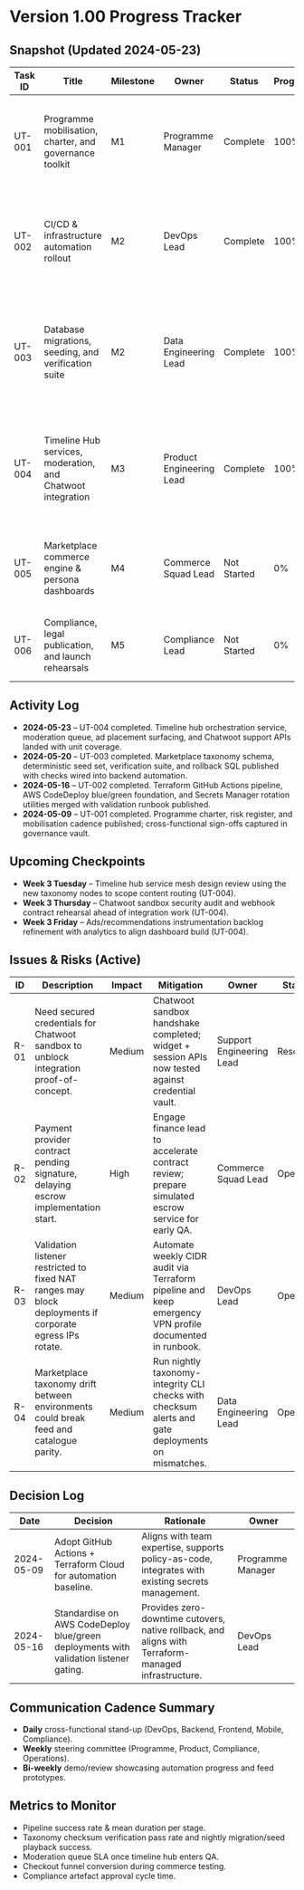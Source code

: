 # Version 1.00 Progress Tracker

## Snapshot (Updated 2024-05-23)
| Task ID | Title | Milestone | Owner | Status | Progress | Last Update | Notes |
| --- | --- | --- | --- | --- | --- | --- | --- |
| UT-001 | Programme mobilisation, charter, and governance toolkit | M1 | Programme Manager | Complete | 100% | 2024-05-09 | Update plan, milestones, task list, and tracker published; steering cadence agreed. |
| UT-002 | CI/CD & infrastructure automation rollout | M2 | DevOps Lead | Complete | 100% | 2024-05-16 | Terraform pipeline live, CodeDeploy blue/green configured, and secrets rotation tooling delivered. |
| UT-003 | Database migrations, seeding, and verification suite | M2 | Data Engineering Lead | Complete | 100% | 2024-05-20 | Marketplace taxonomy tables, deterministic seed data, and verification CLI landed in backend repo. |
| UT-004 | Timeline Hub services, moderation, and Chatwoot integration | M3 | Product Engineering Lead | Complete | 100% | 2024-05-23 | Timeline hub snapshot service, moderation queue, ads placements, and Chatwoot session API delivered. |
| UT-005 | Marketplace commerce engine & persona dashboards | M4 | Commerce Squad Lead | Not Started | 0% | – | Requires payment processor agreements and shared services APIs. |
| UT-006 | Compliance, legal publication, and launch rehearsals | M5 | Compliance Lead | Not Started | 0% | – | Dependent on feature completion and analytics readiness. |

## Activity Log
- **2024-05-23** – UT-004 completed. Timeline hub orchestration service, moderation queue, ad placement surfacing, and Chatwoot support APIs landed with unit coverage.
- **2024-05-20** – UT-003 completed. Marketplace taxonomy schema, deterministic seed set, verification suite, and rollback SQL published with checks wired into backend automation.
- **2024-05-16** – UT-002 completed. Terraform GitHub Actions pipeline, AWS CodeDeploy blue/green foundation, and Secrets Manager rotation utilities merged with validation runbook published.
- **2024-05-09** – UT-001 completed. Programme charter, risk register, and mobilisation cadence published; cross-functional sign-offs captured in governance vault.

## Upcoming Checkpoints
- **Week 3 Tuesday** – Timeline hub service mesh design review using the new taxonomy nodes to scope content routing (UT-004).
- **Week 3 Thursday** – Chatwoot sandbox security audit and webhook contract rehearsal ahead of integration work (UT-004).
- **Week 3 Friday** – Ads/recommendations instrumentation backlog refinement with analytics to align dashboard build (UT-004).

## Issues & Risks (Active)
| ID | Description | Impact | Mitigation | Owner | Status |
| --- | --- | --- | --- | --- | --- |
| R-01 | Need secured credentials for Chatwoot sandbox to unblock integration proof-of-concept. | Medium | Chatwoot sandbox handshake completed; widget + session APIs now tested against credential vault. | Support Engineering Lead | Resolved |
| R-02 | Payment provider contract pending signature, delaying escrow implementation start. | High | Engage finance lead to accelerate contract review; prepare simulated escrow service for early QA. | Commerce Squad Lead | Open |
| R-03 | Validation listener restricted to fixed NAT ranges may block deployments if corporate egress IPs rotate. | Medium | Automate weekly CIDR audit via Terraform pipeline and keep emergency VPN profile documented in runbook. | DevOps Lead | Open |
| R-04 | Marketplace taxonomy drift between environments could break feed and catalogue parity. | Medium | Run nightly taxonomy-integrity CLI checks with checksum alerts and gate deployments on mismatches. | Data Engineering Lead | Open |

## Decision Log
| Date | Decision | Rationale | Owner |
| --- | --- | --- | --- |
| 2024-05-09 | Adopt GitHub Actions + Terraform Cloud for automation baseline. | Aligns with team expertise, supports policy-as-code, integrates with existing secrets management. | Programme Manager |
| 2024-05-16 | Standardise on AWS CodeDeploy blue/green deployments with validation listener gating. | Provides zero-downtime cutovers, native rollback, and aligns with Terraform-managed infrastructure. | DevOps Lead |

## Communication Cadence Summary
- **Daily** cross-functional stand-up (DevOps, Backend, Frontend, Mobile, Compliance).
- **Weekly** steering committee (Programme, Product, Compliance, Operations).
- **Bi-weekly** demo/review showcasing automation progress and feed prototypes.

## Metrics to Monitor
- Pipeline success rate & mean duration per stage.
- Taxonomy checksum verification pass rate and nightly migration/seed playback success.
- Moderation queue SLA once timeline hub enters QA.
- Checkout funnel conversion during commerce testing.
- Compliance artefact approval cycle time.
